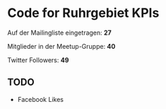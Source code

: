 # Code for Ruhrgebiet KPIs

Auf der Mailingliste eingetragen: **27**

Mitglieder in der Meetup-Gruppe: **40**

Twitter Followers: **49**

## TODO

* Facebook Likes
